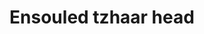 ---
layout: item
title: Ensouled tzhaar head
item-id: 13498
datatable: true
id: 13498
name: "Ensouled tzhaar head"
members: true
lowalch: 202
highalch: 304
examine: "The creature's soul is still in here."
monsters:
  - id: 2173
    name: "TzHaar-Ket"
    members: true
    combat_level: 149
    wiki_url: "https://oldschool.runescape.wiki/w/TzHaar-Ket#Level_149"
    drops:
      - quantity: "1"
        rarity: 0.02857142857142857
    image: "https://oldschool.runescape.wiki/images/6/6c/TzHaar-Ket.png?ee1fa"
  - id: 7679
    name: "TzHaar-Ket"
    members: true
    combat_level: 221
    wiki_url: "https://oldschool.runescape.wiki/w/TzHaar-Ket#Level_221"
    drops:
      - quantity: "1"
        rarity: 0.02857142857142857
    image: "https://oldschool.runescape.wiki/images/6/6c/TzHaar-Ket.png?ee1fa"
---